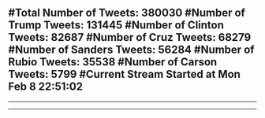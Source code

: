 #Total Number of Tweets: 380030 
#Number of Trump Tweets: 131445
#Number of Clinton Tweets: 82687
#Number of Cruz Tweets: 68279
#Number of Sanders Tweets: 56284
#Number of Rubio Tweets: 35538
#Number of Carson Tweets: 5799
#Current Stream Started at Mon Feb  8 22:51:02
---
---
---
